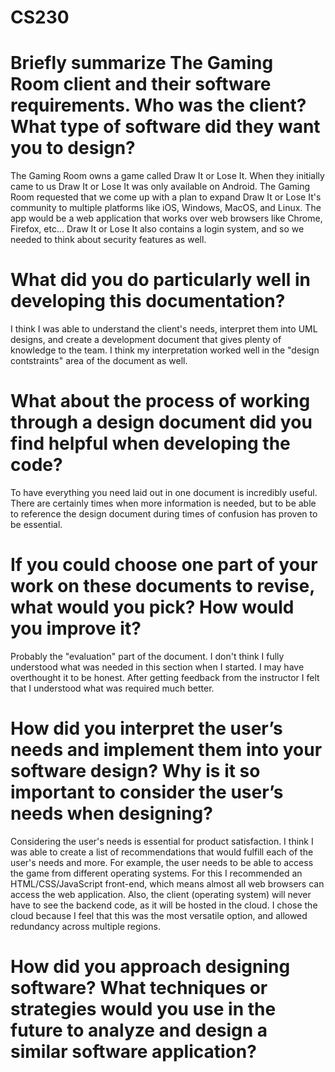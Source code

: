 # CS230

# Briefly summarize The Gaming Room client and their software requirements. Who was the client? What type of software did they want you to design?
The Gaming Room owns a game called Draw It or Lose It. When they initially came to us Draw It or Lose It was only available on Android. The Gaming Room requested that we come up with a plan to expand Draw It or Lose It's community to multiple platforms like iOS, Windows, MacOS, and Linux. The app would be a web application that works over web browsers like Chrome, Firefox, etc... Draw It or Lose It also contains a login system, and so we needed to think about security features as well.

# What did you do particularly well in developing this documentation?
I think I was able to understand the client's needs, interpret them into UML designs, and create a development document that gives plenty of knowledge to the team. I think my interpretation worked well in the "design contstraints" area of the document as well. 

# What about the process of working through a design document did you find helpful when developing the code?
To have everything you need laid out in one document is incredibly useful. There are certainly times when more information is needed, but to be able to reference the design document during times of confusion has proven to be essential.

# If you could choose one part of your work on these documents to revise, what would you pick? How would you improve it?
Probably the "evaluation" part of the document. I don't think I fully understood what was needed in this section when I started. I may have overthought it to be honest. After getting feedback from the instructor I felt that I understood what was required much better. 

# How did you interpret the user’s needs and implement them into your software design? Why is it so important to consider the user’s needs when designing?
Considering the user's needs is essential for product satisfaction. I think I was able to create a list of recommendations that would fulfill each of the user's needs and more. For example, the user needs to be able to access the game from different operating systems. For this I recommended an HTML/CSS/JavaScript front-end, which means almost all web browsers can access the web application. Also, the client (operating system) will never have to see the backend code, as it will be hosted in the cloud. I chose the cloud because I feel that this was the most versatile option, and allowed redundancy across multiple regions.

# How did you approach designing software? What techniques or strategies would you use in the future to analyze and design a similar software application?
